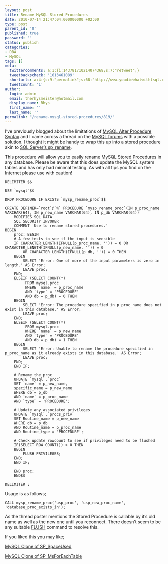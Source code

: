```yaml
---
layout: post
title: Rename MySQL Stored Procedures
date: 2010-07-14 21:47:04.000000000 +02:00
type: post
parent_id: '0'
published: true
password: ''
status: publish
categories:
- DBA
- MySQL
tags: []
meta:
  twittercomments: a:1:{i:143781710214074368;s:7:"retweet";}
  tweetbackscheck: '1613461089'
  shorturls: a:4:{s:9:"permalink";s:68:"http://www.youdidwhatwithtsql.com/rename-mysql-stored-procedures/819";s:7:"tinyurl";s:26:"http://tinyurl.com/23sfwqo";s:4:"isgd";s:18:"http://is.gd/ds7GX";s:5:"bitly";s:20:"http://bit.ly/ciINoU";}
  tweetcount: '1'
author:
  login: admin
  email: therhysmeister@hotmail.com
  display_name: Rhys
  first_name: ''
  last_name: ''
permalink: "/rename-mysql-stored-procedures/819/"
---
```

I’ve previously blogged about the limitations of [MySQL Alter Procedure Syntax](http://www.youdidwhatwithtsql.com/mysql-alter-procedure-syntax/788) and I came across a thread on the [MySQL forums](http://forums.mysql.com/read.php?10,274538,274563#msg-274563) with a possible solution. I thought it might be handy to wrap this up into a stored procedure akin to [SQL Server’s sp\_rename](http://msdn.microsoft.com/en-us/library/ms188351.aspx).

This procedure will allow you to easily rename MySQL Stored Procedures in any database. Please be aware that this does update the MySQL system tables and has only had minimal testing. As with all tips you find on the Internet please use with caution!

```
DELIMITER $$

USE `mysql`$$

DROP PROCEDURE IF EXISTS `mysp_rename_proc`$$

CREATE DEFINER=`root`@`%` PROCEDURE `mysp_rename_proc`(IN p_proc_name VARCHAR(64), IN p_new_name VARCHAR(64), IN p_db VARCHAR(64))
    MODIFIES SQL DATA
    SQL SECURITY INVOKER
    COMMENT 'Use to rename stored procedures.'
BEGIN
    proc: BEGIN
	# A few tests to see if the input is sensible
	IF CHARACTER_LENGTH(IFNULL(p_proc_name, '')) = 0 OR CHARACTER_LENGTH(IFNULL(p_new_name, '')) = 0
		OR CHARACTER_LENGTH(IFNULL(p_db, '')) = 0 THEN
	BEGIN
		SELECT 'Error: One of more of the input parameters is zero in length.' AS Error;
		LEAVE proc;
	END;
	ELSEIF (SELECT COUNT(*)
		 FROM mysql.proc
		 WHERE `name` = p_proc_name
		 AND `type` = 'PROCEDURE'
		 AND db = p_db) = 0 THEN
	BEGIN
		SELECT 'Error: The procedure specified in p_proc_name does not exist in this database.' AS Error;
		LEAVE proc;
	END;
	ELSEIF (SELECT COUNT(*)
		 FROM mysql.proc
		 WHERE `name` = p_new_name
		 AND `type` = 'PROCEDURE'
		 AND db = p_db) = 1 THEN
	BEGIN
		SELECT 'Error: Unable to rename the procedure specified in p_proc_name as it already exists in this database.' AS Error;
		LEAVE proc;
	END;
	END IF;

	# Rename the proc
	UPDATE `mysql`.`proc`
	SET `name` = p_new_name,
	specific_name = p_new_name
	WHERE db = p_db
	AND `name` = p_proc_name
	AND `type` = 'PROCEDURE';

	# Update any associated privileges
	UPDATE `mysql`.`procs_priv`
	SET Routine_name = p_new_name
	WHERE db = p_db
	AND Routine_name = p_proc_name
	AND Routine_type = 'PROCEDURE';

	# Check update rowcount to see if privileges need to be flushed
	IF(SELECT ROW_COUNT()) > 0 THEN
	BEGIN
		FLUSH PRIVILEGES;
	END;
	END IF;

    END proc;
    END$$

DELIMITER ;
```

Usage is as follows;

```
CALL mysp_rename_proc('usp_proc', 'usp_new_proc_name', 'database_proc_exists_in');
```

As the thread poster mentions the Stored Procedure is callable by it’s old name as well as the new one until you reconnect. There doesn’t seem to be any suitable [FLUSH](http://dev.mysql.com/doc/refman/5.1/en/flush.html) command to resolve this.

If you liked this you may like;

[MySQL Clone of SP\_SpaceUsed](http://www.youdidwhatwithtsql.com/mysql-clone-of-sp_spaceused/636)

[MySQL Clone of SP\_MsForEachTable](http://www.youdidwhatwithtsql.com/mysql-clone-of-sp_msforeachtable/624)

